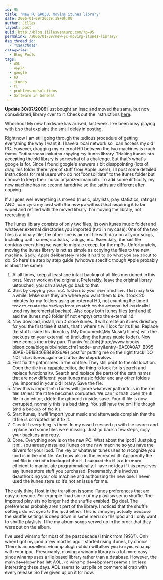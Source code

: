 ```yaml
---
id: 95
title: 'New PC &#038; moving itunes library'
date: 2006-01-09T20:39:18+00:00
author: Jilles
layout: post
guid: http://blog.jillesvangurp.com/?p=95
permalink: /2006/01/09/new-pc-moving-itunes-library/
dsq_thread_id:
  - "336375914"
categories:
  - Blog Posts
tags:
  - AOL
  - apple
  - google
  - HD
  - itunes
  - PC
  - problemsandsolutions
  - Software in General
---
```

**Update 30/07/2009**I just bought an imac and moved the same, but now consolidated, library over to it. Check out the instructions [here](https://www.jillesvangurp.com/2009/07/30/migrating-itunes-windows-to-mac/).

Whoohoo! My new hardware has arrived, last week. I've been busy playing with it so that explains the small delay in posting.

Right now I am still going through the tedious procedure of getting everything the way I want it. I have a local network so I can access my old PC. However, dragging my external HD between the two machines is much faster.
Tediousness includes copying my itunes library. Tricking itunes into accepting the old library is somewhat of a challenge. But that's what's google is for. Since I found google's answers a bit disappointing (lots of drag this folder there type of stuff from Apple users), I'll post some detailed instructions for real users who do not "consolidate" to the itunes folder but choose to keep their music organized manually. To add some difficulty, my new machine has no second harddrive so the paths are different after copying.

If all goes well everything is moved (music, playlists, play statistics, ratings) AND I can sync my ipod with the new pc without that requiring it to be wiped and refilled with the moved library. I'm moving the library, not recreating it.

The Itunes library consists of only two files, its own itunes music folder and whatever external directories you imported (two in my case). One of the two files is a binary file, the other one is an xml file with data on all your songs, including path names, statistics, ratings, etc. Essentially, the xml file contains everything we want to migrate except for the mp3s. Unfortunately, moving the itunes library is not as simple as copying the files to the new machine. Sadly, Apple deliberately made it hard to do what you are about to do. So here's a step by step guide (windows specific though Apple probably is about the same):
<ol>
	<li>At all times, keep at least one intact backup of all files mentioned in this post. Never work on the originals. Preferably, leave the original library untouched, you can always go back to that.</li>
	<li>Start by copying your mp3 folders to your new machine. That may take a
while. Make sure they are where you want them to be. It took 20 minutes for my folders using an external HD, not
counting the time it took to create the backup from scratch on
the external hd (basically I used my incremental backup). Also copy both Itunes files (xml and itl) and the itunes mp3 folder (if not empty)
onto the external hd.</li>
	<li>Now dowload, install, run & close itunes. It will create an itunes
directory for you the first time it starts, that's where it will look for its files. Replace the stuff inside this directory (My Documents\My Music\iTunes) with the
backups on your external hd (including the itunes music folder). Now here comes the tricky part. Thanks for
[this](http://www.brooks-bilson.com/blogs/rob/index.cfm?mode=entry&entry=6AE0A0A7-BD95-8DAB-DE16B46EB48026A9) post for putting me on the right track! DO NOT start itunes again until after the steps below.</li>
	<li>First fix the pathnames in the xml file. They still point to the old location. Open the file in a <a href="http://jedit.org">capable </a>editor, the thing to look for is search and replace functionality. Search and replace the parts of the path names that are now different: your itunes music folder and any other folders you imported in your old library. Save the file.</li>
	<li>Now this is important: iTunes will ignore whatever path info is in the xml file! Unless the itl file becomes corrupted. We can fix that! Open the itl file in an editor, delete the gibberish inside, save. Your itl file is now corrupted, normally this is a bad thing. You still have the xml file though (and a backup of the itl).</li>
	<li>Start itunes, it will 'import' your music and afterwards complain that the itl file is corrupted, let it fix it.</li>
	<li>Check if everything is there. In my case I messed up with the search and replace and some files were missing. Just go back a few steps, copy your backups and retry.</li>
	<li>Done. Everything now is on the new PC. What about the ipod? Just plug it in!. You already installed iTunes on the new machine so you have the drivers for your ipod. The key or whatever itunes uses to recognize you ipod is in the xml file. And now also in the recreated itl. Apparently the xml file is sort of a backup of the itl. I suspect the itl is a bit more efficient to manipulate programmatically. I have no idea if this preserves any itunes store stuff you purchased. Presumably, this involves deauthorizing your old machine and authorizing the new one. I never used the itunes store so it's not an issue for me.</li>
</ol>
The only thing I lost in the transition is some iTunes preferences that are easy to restore. For example I had some of my playlists set to shuffle. The imported playlists no longer had the shuffle enabled. Big deal. The preferences probably aren't part of the library. I noticed that the shuffle settings do not sync to the ipod either. This is annoying actually because the shuffle settings is deep down in some menu on the ipod and I only want to shuffle playlists. I like my album songs served up in the order that they were put on the album.

I've used winamp for most of the past decade (I think from 1996?). Only when I got my ipod a few months ago, I started using iTunes, by choice. There is an excellent winamp plugin which will allow you to sync winamp with your ipod. Presumably, moving a winamp library is a lot more easy since winamp uses a file based library rather than a database. However, the main developer has left AOL, so winamp development seems a lot less interesting these days. AOL seems to just pile on commercial crap with every release. So I've given up on it for now.